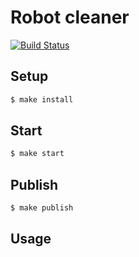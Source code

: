 # Robot cleaner

[![Build Status](https://travis-ci.org/dim2k2006/robot-cleaner.svg?branch=master)](https://travis-ci.org/dim2k2006/robot-cleaner)

## Setup

```sh
$ make install
```

## Start

```sh
$ make start
```

## Publish

```sh
$ make publish
```

## Usage
